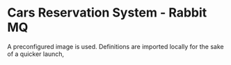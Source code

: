 # Cars Reservation System - Rabbit MQ

A preconfigured image is used. Definitions are imported locally for the sake of a quicker launch,